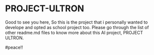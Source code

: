 # PROJECT-ULTRON
Good to see you here, So this is the project that i personally wanted to develope and opted as school project too.
Please go through the list of other readme.md files to know more about this AI project, PROJECT ULTRON.

#peace!!
